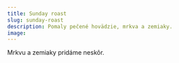 ```yaml
---
title: Sunday roast
slug: sunday-roast
description: Pomaly pečené hovädzie, mrkva a zemiaky.
image:
---
```


Mrkvu a zemiaky pridáme neskôr.
